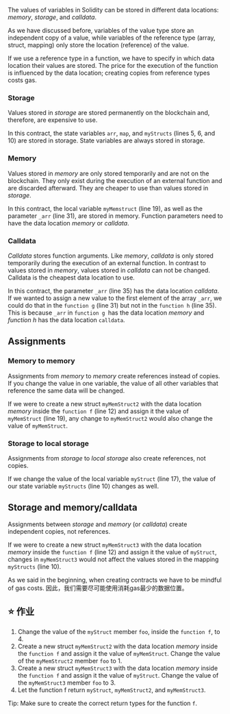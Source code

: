 The values of variables in Solidity can be stored in different data locations: *memory*, *storage*, and *calldata*.

As we have discussed before, variables of the value type store an independent copy of a value, while variables of the reference type (array, struct, mapping) only store the location (reference) of the value.

If we use a reference type in a function, we have to specify in which data location their values are stored. The price for the execution of the function is influenced by the data location; creating copies from reference types costs gas.

### Storage
Values stored in *storage* are stored permanently on the blockchain and, therefore, are expensive to use.

In this contract, the state variables `arr`, `map`, and `myStructs` (lines 5, 6, and 10) are stored in storage. State variables are always stored in storage.

### Memory
Values stored in *memory* are only stored temporarily and are not on the blockchain. They only exist during the execution of an external function and are discarded afterward. They are cheaper to use than values stored in *storage*.

In this contract, the local variable `myMemstruct` (line 19), as well as the parameter `_arr` (line 31), are stored in memory. Function parameters need to have the data location *memory* or *calldata*.

### Calldata
*Calldata* stores function arguments. Like *memory*, *calldata* is only stored temporarily during the execution of an external function. In contrast to values stored in *memory*, values stored in *calldata* can not be changed. Calldata is the cheapest data location to use.

In this contract, the parameter `_arr` (line 35) has the data location *calldata*. If we wanted to assign a new value to the first element of the array `_arr`, we could do that in the `function g` (line 31) but not in the `function h` (line 35). This is because `_arr` in `function g `has the data location *memory* and *function h* has the data location `calldata`.

## Assignments

### Memory to memory
Assignments from *memory* to *memory* create references instead of copies. If you change the value in one variable, the value of all other variables that reference the same data will be changed.

If we were to create a new struct `myMemStruct2` with the data location *memory* inside the `function f` (line 12) and assign it the value of `myMemStruct` (line 19), any change to `myMemStruct2` would also change the value of `myMemStruct`.

### Storage to local storage
Assignments from *storage* to *local storage* also create references, not copies.

If we change the value of the local variable `myStruct` (line 17), the value of our state variable `myStructs` (line 10) changes as well.

## Storage and memory/calldata
Assignments between *storage* and *memory* (or *calldata*) create independent copies, not references.

If we were to create a new struct `myMemStruct3` with the data location *memory* inside the `function f` (line 12) and assign it the value of `myStruct`, changes in `myMemStruct3` would not affect the values stored in the mapping `myStructs` (line 10).

As we said in the beginning, when creating contracts we have to be mindful of gas costs. 因此，我们需要尽可能使用消耗gas最少的数据位置。

## ⭐️ 作业
1. Change the value of the `myStruct` member `foo`, inside the `function f`, to 4.
2. Create a new struct `myMemStruct2` with the data location *memory* inside the `function f` and assign it the value of `myMemStruct`. Change the value of the `myMemStruct2` member `foo` to 1.
3. Create a new struct `myMemStruct3` with the data location *memory* inside the `function f` and assign it the value of `myStruct`. Change the value of the `myMemStruct3` member `foo` to 3.
4. Let the function f return `myStruct`, `myMemStruct2`, and `myMemStruct3`.

Tip: Make sure to create the correct return types for the function `f`.